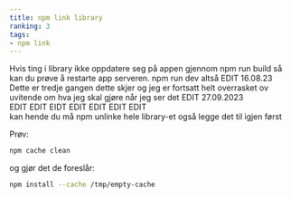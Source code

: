 ```yaml
---
title: npm link library
ranking: 3
tags:
- npm link
---
```


Hvis ting i library ikke oppdatere seg på appen gjennom npm run build  så kan du prøve å restarte app serveren. npm run dev altså
EDIT 16.08.23  
Dette er tredje gangen dette skjer og jeg er fortsatt helt overrasket ov uvitende om hva jeg skal gjøre når jeg ser det
EDIT 27.09.2023  
EDIT EDIT EIDT EDIT EDIT EDIT EDIT  
kan hende du må npm unlinke hele library-et også legge det til igjen først  

Prøv:

```sh
npm cache clean
```

og gjør det de foreslår:

```sh
npm install --cache /tmp/empty-cache
```````
